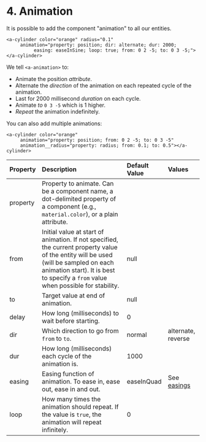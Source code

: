 # 4. Animation

It is possible to add the component "animation" to all our entities.

```markup
<a-cylinder color="orange" radius="0.1"
     animation="property: position; dir: alternate; dur: 2000;
          easing: easeInSine; loop: true; from: 0 2 -5; to: 0 3 -5;"></a-cylinder>
```

We tell `<a-animation>` to:

* Animate the position _attribute_.
* Alternate the _direction_ of the animation on each repeated cycle of the animation.
* Last for 2000 millisecond _duration_ on each cycle.
* Animate _to_ `0 3 -5` which is 1 higher.
* _Repeat_ the animation indefinitely.

You can also add multiple animations:

```markup
<a-cylinder color="orange"
     animation="property: position; from: 0 2 -5; to: 0 3 -5"
     animation__radius="property: radius; from: 0.1; to: 0.5"></a-cylinder>
```

| Property | Description | Default Value | Values |
| :--- | :--- | :--- | :--- |
| property | Property to animate. Can be a component name, a dot-delimited property of a component \(e.g., `material.color`\), or a plain attribute. |  |  |
| from | Initial value at start of animation. If not specified, the current property value of the entity will be used \(will be sampled on each animation start\). It is best to specify a `from` value when possible for stability. | null |  |
| to | Target value at end of animation. | null |  |
| delay | How long \(milliseconds\) to wait before starting. | 0 |  |
| dir | Which direction to go from `from` to `to`. | normal | alternate, reverse |
| dur | How long \(milliseconds\) each cycle of the animation is. | 1000 |  |
| easing | Easing function of animation. To ease in, ease out, ease in and out. | easeInQuad | See [easings](https://www.npmjs.com/package/aframe-animation-component#easings) |
| loop | How many times the animation should repeat. If the value is `true`, the animation will repeat infinitely. | 0 |  |

